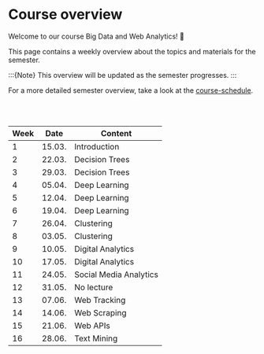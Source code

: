 # Course overview

Welcome to our course Big Data and Web Analytics! 👋  

This page contains a weekly overview about the topics and materials for the semester.

:::{Note}
This overview will be updated as the semester progresses.
:::

For a more detailed semester overview, take a look at the [course-schedule](../docs/course-schedule.md). 

<br>
<br>

|	Week	|	Date	|	Content	|
|	---	|	---	|	---	|
|	1	|	15.03.	|	Introduction	|
|	2	|	22.03.	|	Decision Trees	|
|	3	|	29.03.	|	Decision Trees	|
|	4	|	05.04.	|	Deep Learning	|
|	5	|	12.04.	|	Deep Learning	|
|	6	|	19.04.	|	Deep Learning	|
|	7	|	26.04.	|	Clustering	|
|	8	|	03.05.	|	Clustering	|
|	9	|	10.05.	|	Digital Analytics	|
|	10	|	17.05.	|	Digital Analytics	|
|	11	|	24.05.	|	Social Media Analytics	|
|	12	|	31.05.	|	No lecture	|
|	13	|	07.06.	|	Web Tracking	|
|	14	|	14.06.	|	Web Scraping	|
|	15	|	21.06.	|	Web APIs	|
|	16	|	28.06.	|	Text Mining	|